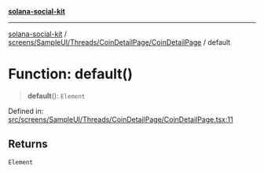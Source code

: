 [**solana-social-kit**](../../../../../../README.md)

***

[solana-social-kit](../../../../../../README.md) / [screens/SampleUI/Threads/CoinDetailPage/CoinDetailPage](../README.md) / default

# Function: default()

> **default**(): `Element`

Defined in: [src/screens/SampleUI/Threads/CoinDetailPage/CoinDetailPage.tsx:11](https://github.com/SendArcade/solana-social-starter/blob/98f94bb63d3814df24512365f6ae706d273e698f/src/screens/SampleUI/Threads/CoinDetailPage/CoinDetailPage.tsx#L11)

## Returns

`Element`
